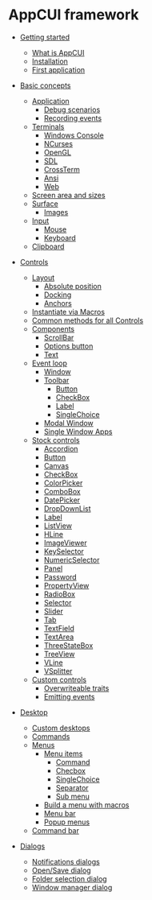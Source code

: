 # AppCUI framework

- [Getting started](chapter-1/getting_started.md)
    - [What is AppCUI](chapter-1/what_is_appcui.md)
    - [Installation](chapter-1/installation.md)
    - [First application](chapter-1/first_application.md)

- [Basic concepts](chapter-2/basic_concepts.md)
    - [Application](chapter-2/application.md)
        - [Debug scenarios](chapter-2/debug_scenarious.md)
        - [Recording events](chapter-2/event_recording.md)
    - [Terminals](chapter-2/terminals.md)
        - [Windows Console]()
        - [NCurses](chapter-2/terminals/ncurses.md)
        - [OpenGL]()
        - [SDL]()
        - [CrossTerm]()
        - [Ansi]()
        - [Web]()
    - [Screen area and sizes](chapter-2/screen.md)
    - [Surface]() <!-- (chapter-2/surface.md) -->
        - [Images](chapter-2/images.md)
    - [Input](chapter-2/input.md)
        - [Mouse](chapter-2/mouse.md)
        - [Keyboard](chapter-2/keyboard.md)
    - [Clipboard](chapter-2/clipboard.md)

- [Controls](chapter-3/controls.md)
    - [Layout](chapter-3/layout.md)
        - [Absolute position](chapter-3/layout/absolute_position.md)
        - [Docking](chapter-3/layout/docking.md)
        - [Anchors](chapter-3/layout/anchors.md)
    - [Instantiate via Macros](chapter-3/instantiate_via_macros.md)
    - [Common methods for all Controls](chapter-3/common_methods.md)
    - [Components]() <!-- (chapter-3/components.md) -->
        - [ScrollBar]()
        - [Options button]()
        - [Text]()
    - [Event loop](chapter-3/event_loop.md)
        - [Window](chapter-3/event-loop/window.md)
        - [Toolbar](chapter-3/event-loop/toolbar.md)
            - [Button](chapter-3/event-loop/toolbar-items/button.md)
            - [CheckBox](chapter-3/event-loop/toolbar-items/checkbox.md)
            - [Label](chapter-3/event-loop/toolbar-items/label.md)
            - [SingleChoice](chapter-3/event-loop/toolbar-items/singlechoice.md)
        - [Modal Window](chapter-3/event-loop/modal_window.md)
        - [Single Window Apps](chapter-3/event-loop/single_window.md)
    - [Stock controls](chapter-3/stock_controls.md)
        - [Accordion](chapter-3/stock-controls/accordion.md)
        - [Button](chapter-3/stock-controls/button.md)
        - [Canvas](chapter-3/stock-controls/canvas.md)
        - [CheckBox](chapter-3/stock-controls/checkbox.md)
        - [ColorPicker](chapter-3/stock-controls/colorpicker.md)
        - [ComboBox](chapter-3/stock-controls/combobox.md)
        - [DatePicker](chapter-3/stock-controls/datepicker.md)
        - [DropDownList](chapter-3/stock-controls/dropdownlist.md)
        - [Label](chapter-3/stock-controls/label.md)
        - [ListView]()
        - [HLine](chapter-3/stock-controls/hline.md)
        - [ImageViewer](chapter-3/stock-controls/imageviewer.md)
        - [KeySelector](chapter-3/stock-controls/keyselector.md)
        - [NumericSelector](chapter-3/stock-controls/numericselector.md)
        - [Panel](chapter-3/stock-controls/panel.md)
        - [Password](chapter-3/stock-controls/password.md)
        - [PropertyView]()
        - [RadioBox](chapter-3/stock-controls/radiobox.md)
        - [Selector](chapter-3/stock-controls/selector.md)
        - [Slider]()
        - [Tab](chapter-3/stock-controls/tab.md)
        - [TextField](chapter-3/stock-controls/textfield.md)
        - [TextArea]() <!-- (chapter-3/stock-controls/textarea.md) -->
        - [ThreeStateBox](chapter-3/stock-controls/threestatebox.md)
        - [TreeView]()
        - [VLine](chapter-3/stock-controls/vline.md)
        - [VSplitter](chapter-3/stock-controls/vsplitter.md)
    - [Custom controls](chapter-3/custom_controls.md)
        - [Overwriteable traits](chapter-3/custon-controls/overwriteable_traits.md)
        - [Emitting events](chapter-3/custon-controls/emitting_events.md)

- [Desktop](chapter-4/desktop.md)
    - [Custom desktops](chapter-4/custom_desktop.md)
    - [Commands](chapter-4/commands.md)
    - [Menus](chapter-4/menu.md)
      - [Menu items](chapter-4/menu/items.md)
        - [Command](chapter-4/menu/command.md)
        - [Checbox](chapter-4/menu/checkbox.md)
        - [SingleChoice](chapter-4/menu/single_choice.md)
        - [Separator](chapter-4/menu/separator.md)
        - [Sub menu](chapter-4/menu/submenu.md)
      - [Build a menu with macros](chapter-4/menu/macro_builder.md)
      - [Menu bar](chapter-4/menu_bar.md)
      - [Popup menus](chapter-4/menu/popup.md)
    - [Command bar](chapter-4/command_bar.md)

- [Dialogs](chapter-5/dialogs.md)
    - [Notifications dialogs](chapter-5/notification_dialogs.md)
    - [Open/Save dialog]()
    - [Folder selection dialog]()
    - [Window manager dialog]() 